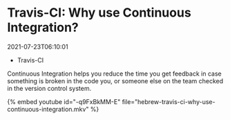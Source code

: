 # Travis-CI: Why use Continuous Integration?

2021-07-23T06:10:01

* Travis-CI

Continuous Integration helps you reduce the time you get feedback in case something is broken in the code you, or someone else on the team checked in the version control system.

{% embed youtube id="-q9FxBkMM-E" file="hebrew-travis-ci-why-use-continuous-integration.mkv" %}


